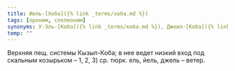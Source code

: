```yaml
---
title: Иель-[Хоба]({% link _terms/хоба.md %})
tags: [ороним, спелеоним]
synonyms: У-Эль-[Коба]({% link _terms/коба.md %}), Джеил-[Коба]({% link _terms/коба.md %})
temp: ""
---
```


Верхняя пещ. системы Кызыл-Коба; в нее ведет низкий вход под скальным козырьком
– 1, 2, 3) ср. тюрк. ель, йель, джель – ветер.
